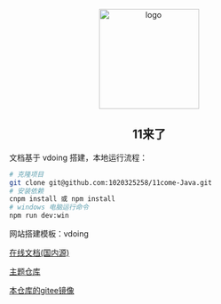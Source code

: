 
<p align="center"><a href="http://11come.penetrate.cn:8080/" target="_blank" rel="noopener noreferrer"><img width="180" src="https://11laile-note-img.oss-cn-beijing.aliyuncs.com/logo.png" alt="logo"></a></p>


<h2 align="center">11来了</h2>

文档基于 vdoing 搭建，本地运行流程：
```bash
# 克隆项目
git clone git@github.com:1020325258/11come-Java.git
# 安装依赖
cnpm install 或 npm install
# windows 电脑运行命令
npm run dev:win 
```

网站搭建模板：vdoing

[在线文档(国内源)](https://doc.xugaoyi.com/)

[主题仓库](https://github.com/xugaoyi/vuepress-theme-vdoing)

[本仓库的gitee镜像](https://gitee.com/xugaoyi/vuepress-theme-vdoing-doc)
